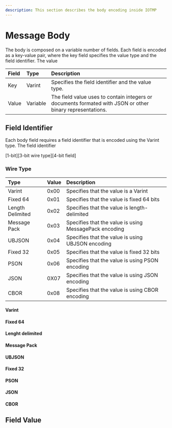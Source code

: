 ```yaml
---
description: This section describes the body encoding inside IOTMP
---
```


# Message Body

The body is composed on a variable number of fields. Each field is encoded as a key-value pair, where the key field specifies the value type and the field identifier. The value 



| Field | Type | Description |
| :--- | :--- | :--- |
| Key | Varint | Specifies the field identifier and the value type. |
| Value | Variable | The field value uses to contain integers or documents formated with JSON or other binary representations. |

## Field Identifier

Each body field requires a field identifier that is encoded using the Varint type. The field identifier

\[1-bit\]\[3-bit wire type\]\[4-bit field\]

### Wire Type

| Type | Value | Description |
| :--- | :--- | :--- |
| Varint | 0x00 | Specifies that the value is a Varint |
| Fixed 64 | 0x01 | Specifies that the value is fixed 64 bits |
| Length Delimited | 0x02 | Specifies that the value is length-delimited |
| Message Pack | 0x03 | Specifies that the value is using MessagePack encoding |
| UBJSON | 0x04 | Specifies that the value is using UBJSON encoding |
| Fixed 32 | 0x05 | Specifies that the value is fixed 32 bits |
| PSON | 0x06 | Specifies that the value is using PSON encoding |
| JSON | 0X07 | Specifies that the value is using JSON encoding |
| CBOR | 0x08 | Specifies that the value is using CBOR encoding |

#### Varint

#### Fixed 64

#### Lenght delimited

#### Message Pack

#### UBJSON

#### Fixed 32

#### PSON

#### JSON

#### CBOR

## Field Value

